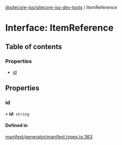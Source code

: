 [@sitecore-jss/sitecore-jss-dev-tools](../README.md) / ItemReference

# Interface: ItemReference

## Table of contents

### Properties

- [id](ItemReference.md#id)

## Properties

### id

• **id**: `string`

#### Defined in

[manifest/generator/manifest.types.ts:363](https://github.com/Sitecore/jss/blob/2e88122cf/packages/sitecore-jss-dev-tools/src/manifest/generator/manifest.types.ts#L363)
